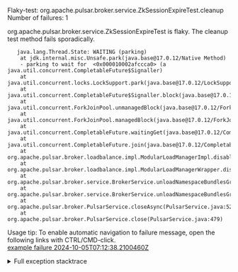         
Flaky-test: org.apache.pulsar.broker.service.ZkSessionExpireTest.cleanup
Number of failures: 1

org.apache.pulsar.broker.service.ZkSessionExpireTest is flaky. The cleanup test method fails sporadically.

```
   java.lang.Thread.State: WAITING (parking)
	at jdk.internal.misc.Unsafe.park(java.base@17.0.12/Native Method)
	- parking to wait for  <0x000010002afccca0> (a java.util.concurrent.CompletableFuture$Signaller)
	at java.util.concurrent.locks.LockSupport.park(java.base@17.0.12/LockSupport.java:211)
	at java.util.concurrent.CompletableFuture$Signaller.block(java.base@17.0.12/CompletableFuture.java:1864)
	at java.util.concurrent.ForkJoinPool.unmanagedBlock(java.base@17.0.12/ForkJoinPool.java:3465)
	at java.util.concurrent.ForkJoinPool.managedBlock(java.base@17.0.12/ForkJoinPool.java:3436)
	at java.util.concurrent.CompletableFuture.waitingGet(java.base@17.0.12/CompletableFuture.java:1898)
	at java.util.concurrent.CompletableFuture.join(java.base@17.0.12/CompletableFuture.java:2117)
	at org.apache.pulsar.broker.loadbalance.impl.ModularLoadManagerImpl.disableBroker(ModularLoadManagerImpl.java:603)
	at org.apache.pulsar.broker.loadbalance.impl.ModularLoadManagerWrapper.disableBroker(ModularLoadManagerWrapper.java:47)
	at org.apache.pulsar.broker.service.BrokerService.unloadNamespaceBundlesGracefully(BrokerService.java:949)
	at org.apache.pulsar.broker.service.BrokerService.unloadNamespaceBundlesGracefully(BrokerService.java:936)
	at org.apache.pulsar.broker.PulsarService.closeAsync(PulsarService.java:520)
	at org.apache.pulsar.broker.PulsarService.close(PulsarService.java:479)
```

Usage tip: To enable automatic navigation to failure message, open the following links with CTRL/CMD-click.  
[example failure 2024-10-05T07:12:38.2100460Z](https://github.com/apache/pulsar/actions/runs/11190928723/job/31113428591#step:12:91)  


<details>
<summary>Full exception stacktrace</summary>
<code><pre>
   java.lang.Thread.State: WAITING (parking)
	at jdk.internal.misc.Unsafe.park(java.base@17.0.12/Native Method)
	- parking to wait for  <0x000010002afccca0> (a java.util.concurrent.CompletableFuture$Signaller)
	at java.util.concurrent.locks.LockSupport.park(java.base@17.0.12/LockSupport.java:211)
	at java.util.concurrent.CompletableFuture$Signaller.block(java.base@17.0.12/CompletableFuture.java:1864)
	at java.util.concurrent.ForkJoinPool.unmanagedBlock(java.base@17.0.12/ForkJoinPool.java:3465)
	at java.util.concurrent.ForkJoinPool.managedBlock(java.base@17.0.12/ForkJoinPool.java:3436)
	at java.util.concurrent.CompletableFuture.waitingGet(java.base@17.0.12/CompletableFuture.java:1898)
	at java.util.concurrent.CompletableFuture.join(java.base@17.0.12/CompletableFuture.java:2117)
	at org.apache.pulsar.broker.loadbalance.impl.ModularLoadManagerImpl.disableBroker(ModularLoadManagerImpl.java:603)
	at org.apache.pulsar.broker.loadbalance.impl.ModularLoadManagerWrapper.disableBroker(ModularLoadManagerWrapper.java:47)
	at org.apache.pulsar.broker.service.BrokerService.unloadNamespaceBundlesGracefully(BrokerService.java:949)
	at org.apache.pulsar.broker.service.BrokerService.unloadNamespaceBundlesGracefully(BrokerService.java:936)
	at org.apache.pulsar.broker.PulsarService.closeAsync(PulsarService.java:520)
	at org.apache.pulsar.broker.PulsarService.close(PulsarService.java:479)
	at org.apache.pulsar.broker.service.NetworkErrorTestBase.cleanup(NetworkErrorTestBase.java:215)
	at org.apache.pulsar.broker.service.ZkSessionExpireTest.cleanup(ZkSessionExpireTest.java:50)
	at jdk.internal.reflect.NativeMethodAccessorImpl.invoke0(java.base@17.0.12/Native Method)
	at jdk.internal.reflect.NativeMethodAccessorImpl.invoke(java.base@17.0.12/NativeMethodAccessorImpl.java:77)
	at jdk.internal.reflect.DelegatingMethodAccessorImpl.invoke(java.base@17.0.12/DelegatingMethodAccessorImpl.java:43)
	at java.lang.reflect.Method.invoke(java.base@17.0.12/Method.java:569)
	at org.testng.internal.invokers.MethodInvocationHelper.invokeMethod(MethodInvocationHelper.java:139)
	at org.testng.internal.invokers.MethodInvocationHelper.invokeMethodConsideringTimeout(MethodInvocationHelper.java:69)
	at org.testng.internal.invokers.ConfigInvoker.invokeConfigurationMethod(ConfigInvoker.java:361)
	at org.testng.internal.invokers.ConfigInvoker.invokeConfigurations(ConfigInvoker.java:296)
	at org.testng.internal.invokers.TestInvoker.runConfigMethods(TestInvoker.java:823)
	at org.testng.internal.invokers.TestInvoker.runAfterConfigurations(TestInvoker.java:792)
	at org.testng.internal.invokers.TestInvoker.invokeMethod(TestInvoker.java:768)
	at org.testng.internal.invokers.TestInvoker.invokeTestMethod(TestInvoker.java:221)
	at org.testng.internal.invokers.MethodRunner.runInSequence(MethodRunner.java:50)
	at org.testng.internal.invokers.TestInvoker$MethodInvocationAgent.invoke(TestInvoker.java:969)
	at org.testng.internal.invokers.TestInvoker.invokeTestMethods(TestInvoker.java:194)
	at org.testng.internal.invokers.TestMethodWorker.invokeTestMethods(TestMethodWorker.java:148)
	at org.testng.internal.invokers.TestMethodWorker.run(TestMethodWorker.java:128)
	at org.testng.TestRunner$$Lambda$309/0x00007f6434291ff0.accept(Unknown Source)
	at java.util.ArrayList.forEach(java.base@17.0.12/ArrayList.java:1511)
	at org.testng.TestRunner.privateRun(TestRunner.java:829)
	at org.testng.TestRunner.run(TestRunner.java:602)
	at org.testng.SuiteRunner.runTest(SuiteRunner.java:437)
	at org.testng.SuiteRunner.runSequentially(SuiteRunner.java:431)
	at org.testng.SuiteRunner.privateRun(SuiteRunner.java:391)
	at org.testng.SuiteRunner.run(SuiteRunner.java:330)
	at org.testng.SuiteRunnerWorker.runSuite(SuiteRunnerWorker.java:52)
	at org.testng.SuiteRunnerWorker.run(SuiteRunnerWorker.java:95)
	at org.testng.TestNG.runSuitesSequentially(TestNG.java:1256)
	at org.testng.TestNG.runSuitesLocally(TestNG.java:1176)
	at org.testng.TestNG.runSuites(TestNG.java:1099)
	at org.testng.TestNG.run(TestNG.java:1067)
	at org.apache.maven.surefire.testng.TestNGExecutor.run(TestNGExecutor.java:155)
	at org.apache.maven.surefire.testng.TestNGDirectoryTestSuite.executeSingleClass(TestNGDirectoryTestSuite.java:102)
	at org.apache.maven.surefire.testng.TestNGDirectoryTestSuite.executeLazy(TestNGDirectoryTestSuite.java:117)
	at org.apache.maven.surefire.testng.TestNGDirectoryTestSuite.execute(TestNGDirectoryTestSuite.java:86)
	at org.apache.maven.surefire.testng.TestNGProvider.invoke(TestNGProvider.java:137)
	at org.apache.maven.surefire.booter.ForkedBooter.runSuitesInProcess(ForkedBooter.java:385)
	at org.apache.maven.surefire.booter.ForkedBooter.execute(ForkedBooter.java:162)
	at org.apache.maven.surefire.booter.ForkedBooter.run(ForkedBooter.java:507)
	at org.apache.maven.surefire.booter.ForkedBooter.main(ForkedBooter.java:495)
</pre></code>
</details>

